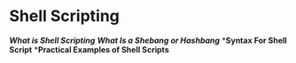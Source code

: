 # Shell Scripting 

***What is Shell Scripting***
***What Is a Shebang or Hashbang***
***Syntax For Shell Script**
***Practical Examples of Shell Scripts**
